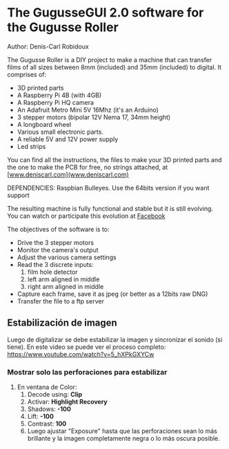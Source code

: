 # The GugusseGUI 2.0 software for the Gugusse Roller

Author: Denis-Carl Robidoux

The Gugusse Roller is a DIY project to make a machine that can
transfer films of all sizes between 8mm (included) and 35mm
(included) to digital. It comprises of:

- 3D printed parts
- A Raspberry Pi 4B (with 4GB)
- A Raspberry Pi HQ camera
- An Adafruit Metro Mini 5V 16Mhz (it's an Arduino)
- 3 stepper motors (bipolar 12V Nema 17, 34mm height)
- A longboard wheel
- Various small electronic parts.
- A reliable 5V and 12V power supply
- Led strips

You can find all the instructions, the files to make your 3D
printed parts and the one to make the PCB for free, no strings
attached, at [www.deniscarl.com](www.deniscarl.com)

DEPENDENCIES:
    Raspbian Bulleyes. Use the 64bits version if you want support
      
The resulting machine is fully functional and stable but it
is still evolving. You can watch or participate this evolution at
[Facebook](https://www.facebook.com/Gugusse-Roller-2216783521714775/)

The objectives of the software is to:

- Drive the 3 stepper motors
- Monitor the camera's output
- Adjust the various camera settings
- Read the 3 discrete inputs:
    1. film hole detector
    2. left arm aligned in middle
    3. right arm aligned in middle
- Capture each frame, save it as jpeg (or better as a 12bits raw DNG)
- Transfer the file to a ftp server

## Estabilización de imagen

Luego de digitalizar se debe estabilizar la imagen y sincronizar el sonido (si tiene). En este video se puede ver el proceso completo: https://www.youtube.com/watch?v=5_hXPkGXYCw

### Mostrar solo las perforaciones para estabilizar

1. En ventana de Color:
   1. Decode using: **Clip**
   2. Activar: **Highlight Recovery**
   3. Shadows: **-100**
   4. Lift: **-100**
   5. Contrast: **100**
   6. Luego ajustar "Exposure" hasta que las perforaciones sean lo más brillante y la imagen completamente negra o lo más oscura posible.
